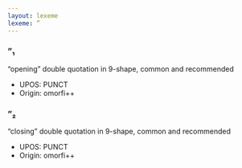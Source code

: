 ```yaml
---
layout: lexeme
lexeme: ”
---
```


###  ”₁

“opening” double quotation in 9-shape, common and recommended
* UPOS:  PUNCT
* Origin:  omorfi++


###  ”₂

“closing” double quotation in 9-shape, common and recommended
* UPOS:  PUNCT
* Origin:  omorfi++

